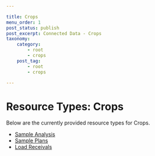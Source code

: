 ```yaml
---

title: Crops
menu_order: 1
post_status: publish
post_excerpt: Connected Data - Crops
taxonomy:
    category:
        - root
        - crops
    post_tag:
        - root
        - crops

---
```


# Resource Types: Crops

Below are the currently provided resource types for Crops.

- [Sample Analysis](/resource-types/crops/sample-analysis.md)
- [Sample Plans](/resource-types/crops/sample-plan.md)
- [Load Receivals](/resource-types/crops/load-receival.md)
